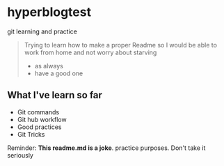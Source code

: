 # hyperblogtest
git learning and practice
>Trying to learn how to make a proper Readme so I would be able to work from home and not worry about starving
> - as always
> - have a good one

## What I've learn so far
* Git commands
* Git hub workflow
* Good practices
* Git Tricks

Reminder: **This readme.md is a joke**.  practice purposes. Don't take it seriously